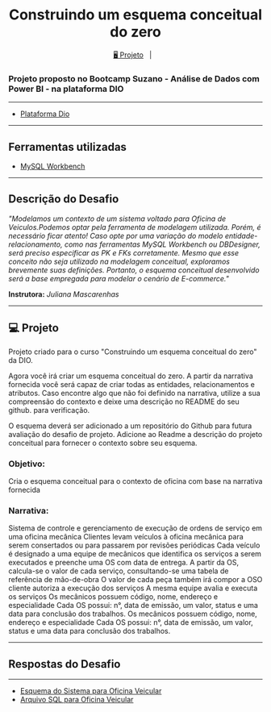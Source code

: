 <h1 align="center">
  Construindo um esquema conceitual do zero
</h1>

<p align="center">
  <a href="#-projeto">🖥️ Projeto</a>&nbsp;&nbsp;&nbsp;|&nbsp;&nbsp;&nbsp;
  
</p>


### Projeto proposto no Bootcamp Suzano - Análise de Dados com Power BI - na plataforma DIO

---

- [Plataforma Dio](https://web.dio.me/home)

---

## Ferramentas utilizadas

- [MySQL Workbench](https://www.mysql.com/products/workbench/)

---

## Descrição do Desafio

*"Modelamos um contexto de um sistema voltado para Oficina de Veiculos.Podemos optar pela ferramenta de modelagem utilizada. Porém, é necessário ficar atento! Caso opte por uma variação do modelo entidade-relacionamento, como nas ferramentas MySQL Workbench ou DBDesigner, será preciso especificar as PK e FKs corretamente. Mesmo que esse conceito não seja utilizado na modelagem conceitual, exploramos brevemente suas definições. Portanto, o esquema conceitual desenvolvido será a base empregada para modelar o cenário de E-commerce."*

**Instrutora:** _Juliana Mascarenhas_

---

## 💻 Projeto

Projeto criado para o curso "Construindo um esquema conceitual do zero" da DIO.

Agora você irá criar um esquema conceitual do zero. A partir da narrativa fornecida você será capaz de criar todas as entidades, relacionamentos e atributos. Caso encontre algo que não foi definido na narrativa, utilize a sua compreensão do contexto e deixe uma descrição no README do seu github. para verificação.

O esquema deverá ser adicionado a um repositório do Github para futura avaliação do desafio de projeto. Adicione ao Readme a descrição do projeto conceitual para fornecer o contexto sobre seu esquema.

### Objetivo:

Cria o esquema conceitual para o contexto de oficina com base na narrativa fornecida

### Narrativa:

Sistema de controle e gerenciamento de execução de ordens de serviço em uma oficina mecânica
Clientes levam veículos à oficina mecânica para serem consertados ou para passarem por revisões  periódicas
Cada veículo é designado a uma equipe de mecânicos que identifica os serviços a serem executados e preenche uma OS com data de entrega.
A partir da OS, calcula-se o valor de cada serviço, consultando-se uma tabela de referência de mão-de-obra
O valor de cada peça também irá compor a OSO cliente autoriza a execução dos serviços
A mesma equipe avalia e executa os serviços
Os mecânicos possuem código, nome, endereço e especialidade
Cada OS possui: n°, data de emissão, um valor, status e uma data para conclusão dos trabalhos.
Os mecânicos possuem código, nome, endereço e especialidade
Cada OS possui: n°, data de emissão, um valor, status e uma data para conclusão dos trabalhos.

---

## Respostas do Desafio

---

- [Esquema do Sistema para Oficina Veicular](https://github.com/gugagalvaocouto/desafio/blob/main/OFICINA/Desafio%20Oficina.png)
- [Arquivo SQL para Oficina Veicular](https://github.com/gugagalvaocouto/desafio/blob/main/OFICINA/Desafio%20Oficina.mwb)
